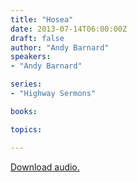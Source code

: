 ```yaml
---
title: "Hosea"
date: 2013-07-14T06:00:00Z
draft: false
author: "Andy Barnard"
speakers:
- "Andy Barnard"

series:
- "Highway Sermons"

books:

topics:

---
```

[Download audio.](https://s3.amazonaws.com/highway/sermons/2013_07/14_Hosea.mp3)
